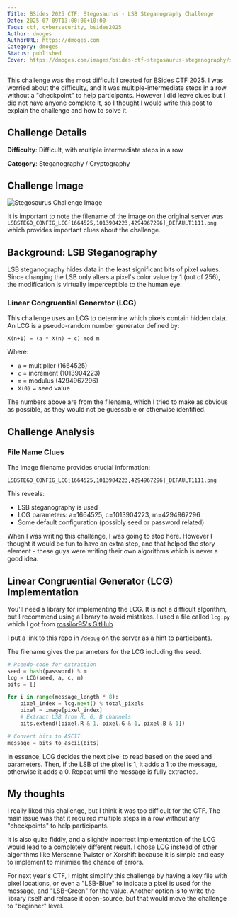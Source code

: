 ```yaml
---
Title: BSides 2025 CTF: Stegosaurus - LSB Steganography Challenge
Date: 2025-07-09T13:00:00+10:00
Tags: ctf, cybersecurity, bsides2025
Author: dmoges
AuthorURL: https://dmoges.com
Category: dmoges
Status: published
Cover: https://dmoges.com/images/bsides-ctf-stegosaurus-steganography/stegosaurus-challenge.png
---
```


This challenge was the most difficult I created for BSides CTF 2025.
I was worried about the difficulty, and it was multiple-intermediate steps in a row without a "checkpoint" to help participants.
However I did leave clues but I did not have anyone complete it, so I thought I would write this post to explain the challenge and how to solve it.

## Challenge Details

**Difficulty**: Difficult, with multiple intermediate steps in a row

**Category**: Steganography / Cryptography  

## Challenge Image

![Stegosaurus Challenge Image](https://dmoges.com/images/bsides-ctf-stegosaurus-steganography/stegosaurus-challenge.png)

It is important to note the filename of the image on the original server was `LSBSTEGO_CONFIG_LCG[1664525,1013904223,4294967296]_DEFAULT1111.png` which provides important clues about the challenge.

## Background: LSB Steganography

LSB steganography hides data in the least significant bits of pixel values. Since changing the LSB only alters a pixel's color value by 1 (out of 256), the modification is virtually imperceptible to the human eye.

### Linear Congruential Generator (LCG)

This challenge uses an LCG to determine which pixels contain hidden data. An LCG is a pseudo-random number generator defined by:

```
X(n+1) = (a * X(n) + c) mod m
```

Where:
- `a` = multiplier (1664525)
- `c` = increment (1013904223)
- `m` = modulus (4294967296)
- `X(0)` = seed value

The numbers above are from the filename, which I tried to make as obvious as possible, as they would not be guessable or otherwise identified.

## Challenge Analysis

### File Name Clues

The image filename provides crucial information:
```
LSBSTEGO_CONFIG_LCG[1664525,1013904223,4294967296]_DEFAULT1111.png
```

This reveals:
- LSB steganography is used
- LCG parameters: a=1664525, c=1013904223, m=4294967296
- Some default configuration (possibly seed or password related)

When I was writing this challenge, I was going to stop here.
However I thought it would be fun to have an extra step, and that helped the story element - these guys were writing their own algorithms which is never a good idea.

## Linear Congruential Generator (LCG) Implementation

You'll need a library for implementing the LCG.
It is not a difficult algorithm, but I recommend using a library to avoid mistakes.
I used a file called `lcg.py` which I got from [rossilor95's GitHub](https://github.com/rossilor95/lcg-python/blob/main/lcg.py)

I put a link to this repo in `/debug` on the server as a hint to participants.

The filename gives the parameters for the LCG including the seed.

```python
# Pseudo-code for extraction
seed = hash(password) % m
lcg = LCG(seed, a, c, m)
bits = []

for i in range(message_length * 8):
    pixel_index = lcg.next() % total_pixels
    pixel = image[pixel_index]
    # Extract LSB from R, G, B channels
    bits.extend([pixel.R & 1, pixel.G & 1, pixel.B & 1])

# Convert bits to ASCII
message = bits_to_ascii(bits)
```

In essence, LCG decides the next pixel to read based on the seed and parameters.
Then, if the LSB of the pixel is 1, it adds a 1 to the message, otherwise it adds a 0.
Repeat until the message is fully extracted.

## My thoughts

I really liked this challenge, but I think it was too difficult for the CTF.
The main issue was that it required multiple steps in a row without any "checkpoints" to help participants.

It is also quite fiddly, and a slightly incorrect implementation of the LCG would lead to a completely different result.
I chose LCG instead of other algorithms like Mersenne Twister or Xorshift because it is simple and easy to implement to minimise the chance of errors.

For next year's CTF, I might simplify this challenge by having a key file with pixel locations, or even a "LSB-Blue" to indicate a pixel is used for the message, and "LSB-Green" for the value.
Another option is to write the library itself and release it open-source, but that would move the challenge to "beginner" level.